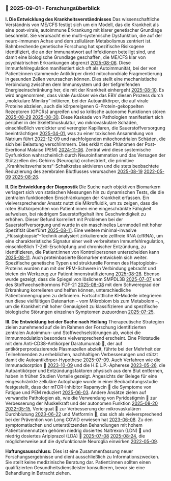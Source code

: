 ### 🎯 2025-09-01 - Forschungsüberblick

**I. Die Entwicklung des Krankheitsverständnisses**
Das wissenschaftliche Verständnis von ME/CFS festigt sich um ein Modell, das die Krankheit als eine post-virale, autoimmune Erkrankung mit klarer genetischer Grundlage beschreibt. Sie verursacht eine multi-systemische Dysfunktion, die auf der neuro-immunen Achse und dem zellulären Metabolismus zentriert ist. Bahnbrechende genetische Forschung hat spezifische Risikogene identifiziert, die an der Immunantwort auf Infektionen beteiligt sind, und damit eine biologische Grundlage geschaffen, die ME/CFS klar von psychiatrischen Erkrankungen abgrenzt [2025-08-06](#2025-08-06-erste-ergebnisse-der-genomweiten-assoziationsstudie-von-myalgischer-enzephalomyelitischronic-fatigue-syndrome-decodeme). Diese Immunfehlregulation manifestiert sich oft als Autoimmunität, bei der von Patient:innen stammende Antikörper direkt mitochondriale Fragmentierung in gesunden Zellen verursachen können. Dies stellt eine mechanistische Verbindung zwischen dem Immunsystem und der tiefgreifenden Energieeinschränkung her, die mit der Krankheit einhergeht [2025-08-10](#2025-08-10-von-mecfs--und-pasc-patienten-stammende-immunglobulinkomplexe-stören-die-mitochondrienfunktion-und-verändern-die-ausschüttung-von-entzündungsmarkern). Es wird angenommen, dass virale Auslöser wie das EBV diesen Prozess durch „molekulare Mimikry“ initiieren, bei der Autoantikörper, die auf virale Proteine abzielen, auch die körpereigenen G-Protein-gekoppelten Rezeptoren (GPCRs) angreifen und so kritische autonome Funktionen stören [2025-08-29](#2025-08-29-fortschritte-in-der-forschung-zu-regulatorischen-autoantikörpern-gegen-g-protein-gekoppelte-rezeptoren-erkenntnisse-vom-5-internationalen-symposium) [2025-08-30](#2025-08-30-explorative-studie-zu-autoantikörpern-gegen-arginin-reiche-menschliche-peptide-die-das-epstein-barr-virus-imitieren-bei-frauen-mit-post-covid-und-myalgischer-enzephalomyelitischronischem-fatigue-syndrom). Diese Kaskade von Pathologien manifestiert sich peripher in der Skelettmuskulatur, wo mikrovaskuläre Schäden, einschließlich verdickter und verengter Kapillaren, die Sauerstoffversorgung beeinträchtigen [2025-04-01](#2025-04-01-mikrovaskuläre-dysfunktion-und-verdickung-der-basalmembran-in-der-skelettmuskulatur-bei-mecfs-und-post-covid), was zu einer toxischen Ansammlung von Natrium führt [2022-12-09](#2022-12-09-muskel-natriumgehalt-bei-patienten-mit-myalgischer-enzephalomyelitischronischem-fatigue-syndrom) und nachfolgenden mitochondrialen Schäden, die sich bei Belastung verschlimmern. Dies erklärt das Phänomen der Post-Exertional Malaise (PEM) [2024-11-06](#2024-11-06-zentrale-pathophysiologische-rolle-von-störungen-der-skelettmuskulatur-bei-post-covid-und-myalgischer-enzephalomyelitischronic-fatigue-syndrome-mecfs-gesammelte-belege). Zentral wird diese systemische Dysfunktion wahrscheinlich durch Neuroinflammation und das Versagen der Stützzellen des Gehirns (Neuroglia) orchestriert, die primitive „Krankheitsverhaltens“-Schaltkreise aktivieren und die stets beobachtete Reduzierung des zerebralen Blutflusses verursachen [2025-08-19](#2025-08-19-ursachen-der-symptome-und-symptompersistenz-bei-long-covid-und-myalgischer-enzephalomyelitischronischem-fatigue-syndrom) [2022-05-09](#2022-05-09-die-pathobiologie-der-myalgischen-enzephalomyelitisdes-chronischen-fatigue-syndroms-das-argument-für-neurogliales-versagen) [2025-08-26](#2025-08-26-kartierung-der-zerebralen-durchblutung-bei-myalgischer-enzephalomyelitischronischem-fatigue-syndrom-mecfs-und-orthostatischer-intoleranz-erkenntnisse-aus-einer-systematischen-übersichtsarbeit).

**II. Die Entwicklung der Diagnostik**
Die Suche nach objektiven Biomarkern verlagert sich von statischen Messungen hin zu dynamischen Tests, die die zentralen funktionellen Einschränkungen der Krankheit erfassen. Ein vielversprechender Ansatz nutzt die Mikrofluidik, um zu zeigen, dass die roten Blutkörperchen von Patient:innen eine eingeschränkte Fähigkeit aufweisen, bei niedrigem Sauerstoffgehalt ihre Geschwindigkeit zu erhöhen. Dieser Befund korreliert mit Problemen bei der Sauerstoffversorgung und wurde in ein maschinelles Lernmodell mit hoher Spezifität überführt [2025-08-11](#2025-08-11-mikrofluidische-untersuchung-der-po_2-regulierten-kapillargeschwindigkeit-von-roten-blutkörperchen-bei-mecfs). Eine weitere minimal-invasive „Flüssigbiopsie“-Technik analysiert zirkulierende zellfreie RNA (cfRNA), um eine charakteristische Signatur einer weit verbreiteten Immunfehlregulation, einschließlich T-Zell-Erschöpfung und chronischer Entzündung, zu identifizieren, die Patient:innen von Kontrollpersonen unterscheiden kann [2025-08-11](#2025-08-11-charakterisierung-und-diagnose-von-myalgischer-enzephalomyelitischronischem-fatigue-syndrom-durch-signaturen-zirkulierender-zellfreier-rna). Auch proteinbasierte Biomarker entwickeln sich weiter. Spezifische genetische Typen und strukturelle Formen des Haptoglobin-Proteins wurden nun mit der PEM-Schwere in Verbindung gebracht und bieten ein Werkzeug zur Patient:innenstratifizierung [2025-08-28](#2025-08-28-haptoglobin-phänotypen-und-strukturvarianten-assoziieren-mit-post-exertional-malaise-und-kognitiver-dysfunktion-bei-myalgischer-enzephalomyelitis). Ebenso wurde gezeigt, dass die Spiegel von löslichem SMPDL3B [2025-07-07](#2025-07-07-smpdl3b-ein-neuartiger-biomarker-und-therapeutisches-ziel-bei-myalgischer-enzephalomyelitis) und des Stoffwechselhormons FGF-21 [2025-08-08](#2025-08-08-zirkulierendes-fgf-21-als-krankheitsmodifizierender-faktor-assoziiert-mit-spezifischen-symptomen-und-kognitiven-profilen-bei-myalgischer-enzephalomyelitis-und-fibromyalgie) mit dem Schweregrad der Erkrankung korrelieren und helfen können, unterschiedliche Patient:innengruppen zu definieren. Fortschrittliche KI-Modelle integrieren nun diese vielfältigen Datenarten – vom Mikrobiom bis zum Metabolom –, um die Krankheit mit hoher Genauigkeit zu klassifizieren und spezifische biologische Störungen einzelnen Symptomen zuzuordnen [2025-07-25](#2025-07-25-ki-gesteuerte-multi-omics-modellierung-der-myalgischen-enzephalomyelitisdes-chronischen-fatigue-syndroms).

**III. Die Entwicklung bei der Suche nach Heilung**
Therapeutische Strategien zielen zunehmend auf die im Rahmen der Forschung identifizierten zentralen Autoimmun- und Stoffwechselstörungen ab, wobei die Immunmodulation besonders vielversprechend erscheint. Eine Pilotstudie mit dem Anti-CD38-Antikörper Daratumumab 💊, der auf antikörperproduzierende Plasmazellen abzielt, führte bei der Mehrheit der Teilnehmenden zu erheblichen, nachhaltigen Verbesserungen und stützt damit die Autoantikörper-Hypothese [2025-07-09](#2025-07-09-targeting-von-plasmazellen-mit-dem-anti-cd38-antikörper-daratumumab-bei-myalgischer-enzephalomyelitischronischem-fatigue-syndrom--eine-klinische-pilotstudie). Auch Verfahren wie die Immunadsorption 💊 [2023-10-09](#2023-10-09-beobachtungsstudie-zur-wiederholten-immunadsorption-ia-bei-post-covid-mecfs-patienten-mit-erhöhten-%C3%9F2-adrenergen-rezeptor-autoantikörpern--ein-zwischenbericht) und die H.E.L.P.-Apherese [2023-05-26](#2023-05-26-erfolgreiche-behandlung-von-long-covid-patienten-mittels-heparin-mediierter-extrakorporaler-ldl-präzipitations-apherese-help-apherese), die Autoantikörper und Entzündungsfaktoren physisch aus dem Blut entfernen, haben in frühen Studien Vorteile gezeigt. Angesichts der Belege für eine eingeschränkte zelluläre Autophagie wurde in einer Beobachtungsstudie festgestellt, dass der mTOR-Inhibitor Rapamycin 💊 die Symptome von Fatigue und PEM reduziert [2025-06-03](#2025-06-03-niedrig-dosiertes-rapamycin-lindert-klinische-symptome-von-fatigue-und-pem-bei-mecfs-patienten-durch-verbesserung-der-autophagie). Andere Ansätze zielen auf verwandte Pathologien ab, wie die Verwendung von Pyridostigmin 💊 zur Verbesserung der Muskelkraft und der autonomen Funktion [2025-08-20](#2025-08-20-pyridostigmin-verbessert-die-handgriffstärke-bei-patienten-mit-myalgischer-enzephalomyelitischronischem-fatigue-syndrom) [2022-05-15](#2022-05-15-akute-wirkung-von-pyridostigmin-bei-belastungsintoleranz-bei-myalgischer-enzephalomyelitischronischem-fatigue-syndrom-mecfs-eine-randomisierte-placebokontrollierte-klinische-studie), Vericiguat 💊 zur Verbesserung der mikrovaskulären Durchblutung [2023-06-22](#2023-06-22-studie-zur-untersuchung-der-verbesserung-der-körperlichen-funktion-im-sf-36-mit-vericiguat-im-vergleich-zu-placebo-bei-teilnehmenden-mit-post-covid-19-syndrom) und Metformin 💊, das sich als vielversprechend bei der Prävention von Long COVID erwiesen hat [2023-06-08](#2023-06-08-ambulante-behandlung-von-covid-19-und-inzidenz-von-post-covid-19-syndrom-über-10-monate-covid-out-eine-multizentrische-randomisierte-vierfach-verblindete-parallele-phase-3-studie). Zu den symptomatischen und unterstützenden Behandlungen mit hohem Patient:innennutzen gehören niedrig dosiertes Naltrexon (LDN) 💊 und niedrig dosiertes Aripiprazol (LDA) 💊 [2025-07-08](#2025-07-08-von-patienten-berichtete-behandlungsergebnisse-bei-mecfs-und-long-covid) [2025-08-24](#2025-08-24-praxisleitfaden-myalgische-enzephalomyelitis--chronisches-fatigue-syndrom-mecfs), die möglicherweise auf die dysfunktionale Neuroglia einwirken [2022-05-09](#2022-05-09-die-pathobiologie-der-myalgischen-enzephalomyelitisdes-chronischen-fatigue-syndroms-das-argument-für-neurogliales-versagen).

**Haftungsausschluss:** Dies ist eine Zusammenfassung neuer Forschungsergebnisse und dient ausschließlich zu Informationszwecken. Sie stellt keine medizinische Beratung dar. Patient:innen sollten einen qualifizierten Gesundheitsdienstleister konsultieren, bevor sie eine Behandlung in Betracht ziehen.